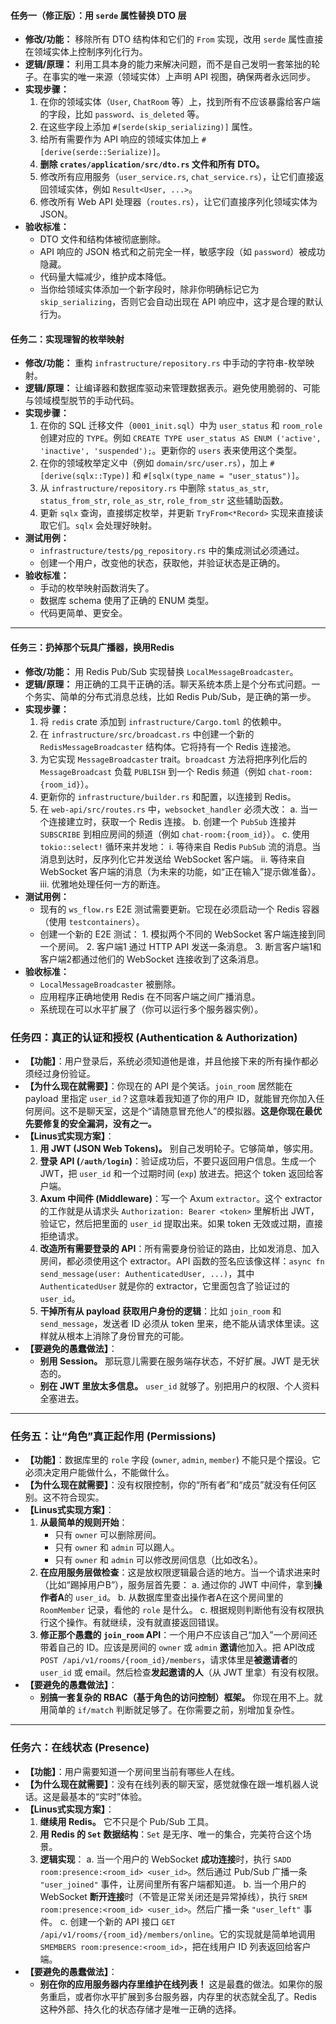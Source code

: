 #### **任务一（修正版）：用 `serde` 属性替换 DTO 层**

* **修改/功能：** 移除所有 DTO 结构体和它们的 `From` 实现，改用 `serde` 属性直接在领域实体上控制序列化行为。
* **逻辑/原理：** 利用工具本身的能力来解决问题，而不是自己发明一套笨拙的轮子。在事实的唯一来源（领域实体）上声明 API 视图，确保两者永远同步。
* **实现步骤：**
    1. 在你的领域实体（`User`, `ChatRoom` 等）上，找到所有不应该暴露给客户端的字段，比如 `password`、`is_deleted` 等。
    2. 在这些字段上添加 `#[serde(skip_serializing)]` 属性。
    3. 给所有需要作为 API 响应的领域实体加上 `#[derive(serde::Serialize)]`。
    4. **删除 `crates/application/src/dto.rs` 文件和所有 DTO。**
    5. 修改所有应用服务（`user_service.rs`, `chat_service.rs`），让它们直接返回领域实体，例如 `Result<User, ...>`。
    6. 修改所有 Web API 处理器（`routes.rs`），让它们直接序列化领域实体为 JSON。
* **验收标准：**
  * DTO 文件和结构体被彻底删除。
  * API 响应的 JSON 格式和之前完全一样，敏感字段（如 `password`）被成功隐藏。
  * 代码量大幅减少，维护成本降低。
  * 当你给领域实体添加一个新字段时，除非你明确标记它为 `skip_serializing`，否则它会自动出现在 API 响应中，这才是合理的默认行为。

#### **任务二：实现理智的枚举映射**

* **修改/功能：** 重构 `infrastructure/repository.rs` 中手动的字符串-枚举映射。
* **逻辑/原理：** 让编译器和数据库驱动来管理数据表示。避免使用脆弱的、可能与领域模型脱节的手动代码。
* **实现步骤：**
    1. 在你的 SQL 迁移文件（`0001_init.sql`）中为 `user_status` 和 `room_role` 创建对应的 `TYPE`。例如 `CREATE TYPE user_status AS ENUM ('active', 'inactive', 'suspended');`。更新你的 `users` 表来使用这个类型。
    2. 在你的领域枚举定义中（例如 `domain/src/user.rs`），加上 `#[derive(sqlx::Type)]` 和 `#[sqlx(type_name = "user_status")]`。
    3. 从 `infrastructure/repository.rs` 中删除 `status_as_str`, `status_from_str`, `role_as_str`, `role_from_str` 这些辅助函数。
    4. 更新 `sqlx` 查询，直接绑定枚举，并更新 `TryFrom<*Record>` 实现来直接读取它们。`sqlx` 会处理好映射。
* **测试用例：**
  * `infrastructure/tests/pg_repository.rs` 中的集成测试必须通过。
  * 创建一个用户，改变他的状态，获取他，并验证状态是正确的。
* **验收标准：**
  * 手动的枚举映射函数消失了。
  * 数据库 schema 使用了正确的 ENUM 类型。
  * 代码更简单、更安全。

---

#### **任务三：扔掉那个玩具广播器，换用Redis**

* **修改/功能：** 用 Redis Pub/Sub 实现替换 `LocalMessageBroadcaster`。
* **逻辑/原理：** 用正确的工具干正确的活。聊天系统本质上是个分布式问题。一个务实、简单的分布式消息总线，比如 Redis Pub/Sub，是正确的第一步。
* **实现步骤：**
    1. 将 `redis` crate 添加到 `infrastructure/Cargo.toml` 的依赖中。
    2. 在 `infrastructure/src/broadcast.rs` 中创建一个新的 `RedisMessageBroadcaster` 结构体。它将持有一个 Redis 连接池。
    3. 为它实现 `MessageBroadcaster` trait。`broadcast` 方法将把序列化后的 `MessageBroadcast` 负载 `PUBLISH` 到一个 Redis 频道（例如 `chat-room:{room_id}`）。
    4. 更新你的 `infrastructure/builder.rs` 和配置，以连接到 Redis。
    5. 在 `web-api/src/routes.rs` 中，`websocket_handler` 必须大改：
        a.  当一个连接建立时，获取一个 Redis 连接。
        b.  创建一个 `PubSub` 连接并 `SUBSCRIBE` 到相应房间的频道（例如 `chat-room:{room_id}`）。
        c.  使用 `tokio::select!` 循环来并发地：
            i.  等待来自 Redis `PubSub` 流的消息。当消息到达时，反序列化它并发送给 WebSocket 客户端。
            ii. 等待来自 WebSocket 客户端的消息（为未来的功能，如“正在输入”提示做准备）。
            iii. 优雅地处理任何一方的断连。
* **测试用例：**
  * 现有的 `ws_flow.rs` E2E 测试需要更新。它现在必须启动一个 Redis 容器（使用 `testcontainers`）。
  * 创建一个新的 E2E 测试：
        1. 模拟两个不同的 WebSocket 客户端连接到同一个房间。
        2. 客户端1 通过 HTTP API 发送一条消息。
        3. 断言客户端1和客户端2都通过他们的 WebSocket 连接收到了这条消息。
* **验收标准：**
  * `LocalMessageBroadcaster` 被删除。
  * 应用程序正确地使用 Redis 在不同客户端之间广播消息。
  * 系统现在可以水平扩展了（你可以运行多个服务器实例）。

### **任务四：真正的认证和授权 (Authentication & Authorization)**

* **【功能】**：用户登录后，系统必须知道他是谁，并且他接下来的所有操作都必须经过身份验证。
* **【为什么现在就需要】**：你现在的 API 是个笑话。`join_room` 居然能在 payload 里指定 `user_id`？这意味着我知道了你的用户 ID，就能冒充你加入任何房间。这不是聊天室，这是个“请随意冒充他人”的模拟器。**这是你现在最优先要修复的安全漏洞，没有之一。**
* **【Linus式实现方案】**：
    1. **用 JWT (JSON Web Tokens)。** 别自己发明轮子。它够简单，够实用。
    2. **登录 API (`/auth/login`)**：验证成功后，不要只返回用户信息。生成一个 JWT，把 `user_id` 和一个过期时间 (`exp`) 放进去。把这个 token 返回给客户端。
    3. **Axum 中间件 (Middleware)**：写一个 Axum `extractor`。这个 extractor 的工作就是从请求头 `Authorization: Bearer <token>` 里解析出 JWT，验证它，然后把里面的 `user_id` 提取出来。如果 token 无效或过期，直接拒绝请求。
    4. **改造所有需要登录的 API**：所有需要身份验证的路由，比如发消息、加入房间，都必须使用这个 extractor。API 函数的签名应该像这样：`async fn send_message(user: AuthenticatedUser, ...)`，其中 `AuthenticatedUser` 就是你的 extractor，它里面包含了验证过的 `user_id`。
    5. **干掉所有从 payload 获取用户身份的逻辑**：比如 `join_room` 和 `send_message`，发送者 ID 必须从 token 里来，绝不能从请求体里读。这样就从根本上消除了身份冒充的可能。
* **【要避免的愚蠢做法】**：
  * **别用 Session。** 那玩意儿需要在服务端存状态，不好扩展。JWT 是无状态的。
  * **别在 JWT 里放太多信息。** `user_id` 就够了。别把用户的权限、个人资料全塞进去。

---

### **任务五：让“角色”真正起作用 (Permissions)**

* **【功能】**：数据库里的 `role` 字段 (`owner`, `admin`, `member`) 不能只是个摆设。它必须决定用户能做什么，不能做什么。
* **【为什么现在就需要】**：没有权限控制，你的“所有者”和“成员”就没有任何区别。这不符合现实。
* **【Linus式实现方案】**：
    1. **从最简单的规则开始**：
        * 只有 `owner` 可以删除房间。
        * 只有 `owner` 和 `admin` 可以踢人。
        * 只有 `owner` 和 `admin` 可以修改房间信息（比如改名）。
    2. **在应用服务层做检查**：这是放权限逻辑最合适的地方。当一个请求进来时（比如“踢掉用户B”），服务层首先要：
        a.  通过你的 JWT 中间件，拿到**操作者A**的 `user_id`。
        b.  从数据库里查出操作者A在这个房间里的 `RoomMember` 记录，看他的 `role` 是什么。
        c.  根据规则判断他有没有权限执行这个操作。有就继续，没有就直接返回错误。
    3. **修正那个愚蠢的 `join_room` API**：一个用户不应该自己“加入”一个房间还带着自己的 ID。应该是房间的 `owner` 或 `admin` **邀请**他加入。把 API改成 `POST /api/v1/rooms/{room_id}/members`，请求体里是**被邀请者**的 `user_id` 或 email。然后检查**发起邀请的人**（从 JWT 里拿）有没有权限。
* **【要避免的愚蠢做法】**：
  * **别搞一套复杂的 RBAC（基于角色的访问控制）框架。** 你现在用不上。就用简单的 `if/match` 判断就足够了。在你需要之前，别增加复杂性。

---

### **任务六：在线状态 (Presence)**

* **【功能】**：用户需要知道一个房间里当前有哪些人在线。
* **【为什么现在就需要】**：没有在线列表的聊天室，感觉就像在跟一堆机器人说话。这是最基本的“实时”体验。
* **【Linus式实现方案】**：
    1. **继续用 Redis。** 它不只是个 Pub/Sub 工具。
    2. **用 Redis 的 `Set` 数据结构**：`Set` 是无序、唯一的集合，完美符合这个场景。
    3. **逻辑实现**：
        a.  当一个用户的 WebSocket **成功连接**时，执行 `SADD room:presence:<room_id> <user_id>`。然后通过 Pub/Sub 广播一条 `"user_joined"` 事件，让房间里所有客户端都知道。
        b.  当一个用户的 WebSocket **断开连接**时（不管是正常关闭还是异常掉线），执行 `SREM room:presence:<room_id> <user_id>`。然后广播一条 `"user_left"` 事件。
        c.  创建一个新的 API 接口 `GET /api/v1/rooms/{room_id}/members/online`。它的实现就是简单地调用 `SMEMBERS room:presence:<room_id>`，把在线用户 ID 列表返回给客户端。
* **【要避免的愚蠢做法】**：
  * **别在你的应用服务器内存里维护在线列表！** 这是最蠢的做法。如果你的服务重启，或者你水平扩展到多台服务器，内存里的状态就全乱了。Redis 这种外部、持久化的状态存储才是唯一正确的选择。
